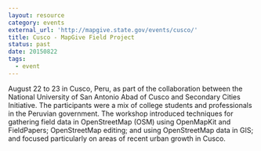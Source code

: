```yaml
---
layout: resource
category: events
external_url: 'http://mapgive.state.gov/events/cusco/'
title: Cusco - MapGive Field Project
status: past
date: 20150822
tags:
  - event
---
```


August 22 to 23 in Cusco, Peru, as part of the collaboration between the National University of San Antonio Abad of Cusco and Secondary Cities Initiative. The participants were a mix of college students and professionals in the Peruvian government. The workshop introduced techniques for gathering field data in OpenStreetMap (OSM) using OpenMapKit and FieldPapers; OpenStreetMap editing; and using OpenStreetMap data in GIS; and focused particularly on areas of recent urban growth in Cusco.
